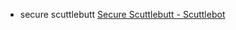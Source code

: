 - secure scuttlebutt [Secure Scuttlebutt - Scuttlebot](https://scuttlebot.io/more/protocols/secure-scuttlebutt.html)